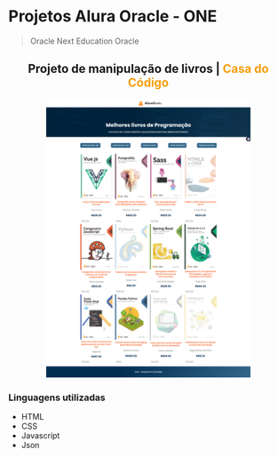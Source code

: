 # Projetos Alura Oracle - ONE
 > Oracle Next Education Oracle

<h2 align="center">Projeto de manipulação de livros | <span span style="color: #f59e0b;">Casa do Código</span></h2>

<div align="center">
    <img height="500px" src="./imagens/imageWebsite.png"></img>
</div>

### Linguagens utilizadas
 - HTML
 - CSS
 - Javascript
 - Json